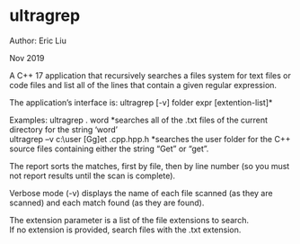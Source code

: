 # ultragrep

Author: Eric Liu

Nov 2019

A C++ 17 application that recursively searches a files system for text files or code files and list all of the lines that contain a given regular expression. 

The application’s interface is: 
ultragrep [-v] folder expr [extention-list]* 

Examples: 
  ultragrep . word 
  *searches all of the .txt files of the current directory for the string ‘word’  
  ultragrep –v c:\user [Gg]et .cpp.hpp.h 
  *searches the user folder for the C++ source files containing either the string “Get” or “get”. 
  
The report sorts the matches, first by file, then by line number (so you must not report results until the scan is complete). 

Verbose mode (-v) displays the name of each file scanned (as they are scanned) and each match found (as they are found). 

The extension parameter is a list of the file extensions to search.  
If no extension is provided, search files with the .txt extension. 
